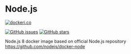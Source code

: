 # Node.js

[![dockeri.co](http://dockeri.co/image/convertteam/node)](https://hub.docker.com/r/convertteam/node)

[![GitHub issues](https://img.shields.io/github/issues/ConvertGroupsAS/docker-node.svg "GitHub issues")](https://github.com/ConvertGroupsAS/docker-node)
[![GitHub stars](https://img.shields.io/github/stars/ConvertGroupsAS/docker-node.svg "GitHub stars")](https://github.com/ConvertGroupsAS/docker-node)

Node.js 8 docker image based on official Node.js repository https://github.com/nodejs/docker-node

